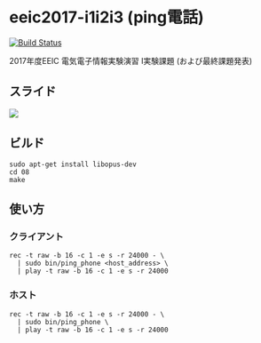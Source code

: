 # eeic2017-i1i2i3 (ping電話)

[![Build Status](https://travis-ci.org/hakatashi/eeic2017-i1i2i3.svg?branch=master)](https://travis-ci.org/hakatashi/eeic2017-i1i2i3)

2017年度EEIC 電気電子情報実験演習 I実験課題 (および最終課題発表)

## スライド

[![](http://i.imgur.com/5NgvPx7.png)](http://slides.com/hakatashi/ping-phone)

## ビルド

```
sudo apt-get install libopus-dev
cd 08
make
```

## 使い方

### クライアント

```
rec -t raw -b 16 -c 1 -e s -r 24000 - \
  | sudo bin/ping_phone <host_address> \
  | play -t raw -b 16 -c 1 -e s -r 24000
```

### ホスト

```
rec -t raw -b 16 -c 1 -e s -r 24000 - \
  | sudo bin/ping_phone \
  | play -t raw -b 16 -c 1 -e s -r 24000
```
